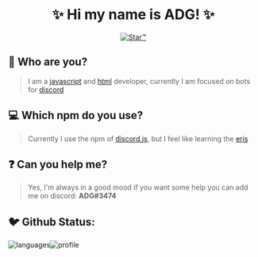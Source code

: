 <h1 align="center">✨ Hi my name is ADG! ✨</h1>

<p align="center">
<a href="https://top.gg/bot/719524114536333342">
    <img src="https://media.discordapp.net/attachments/719978696278278224/790326252745392128/starbanner.jpg?width=803&height=452" alt="Star™" />
</a>
</p>

## 🤔 Who are you?
> I am a [javascript](https://developer.mozilla.org/en-US/docs/Web/JavaScript) and [html](https://www.w3schools.com/html/) developer, currently I am focused on bots for [discord](https://discord.com/)
## 💻 Which npm do you use?
> Currently I use the npm of [discord.js](https://www.npmjs.com/package/discord.js), but I feel like learning the [eris](https://www.npmjs.com/package/eris)
## ❓ Can you help me?
> Yes, I'm always in a good mood if you want some help you can add me on discord: **ADG#3474**
## 🐦 Github Status:
![languages]![profile]

[languages]: https://github-readme-stats.vercel.app/api/top-langs/?username=yADGithub&theme=midnight-purple
[profile]: https://github-readme-stats.vercel.app/api?username=yADGithub&show_icons=true&theme=midnight-purple
